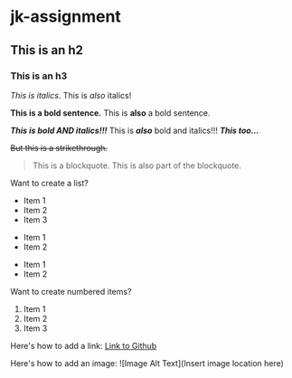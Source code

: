# jk-assignment
## This is an h2
### This is an h3

*This is italics*.
This is _also_ italics!

**This is a bold sentence.**
This is __also__ a bold sentence.

***This is bold AND italics!!!***
This is **_also_** bold and italics!!!
*__This too...__*

~~But this is a strikethrough.~~

> This is a blockquote.
> This is also part of the blockquote.

Want to create a list?
* Item 1
* Item 2
* Item 3

+ Item 1
+ Item 2

- Item 1
- Item 2

Want to create numbered items?
1. Item 1
2. Item 2
3. Item 3

Here's how to add a link:
[Link to Github](https://github.com)

Here's how to add an image:
![Image Alt Text](Insert image location here)

